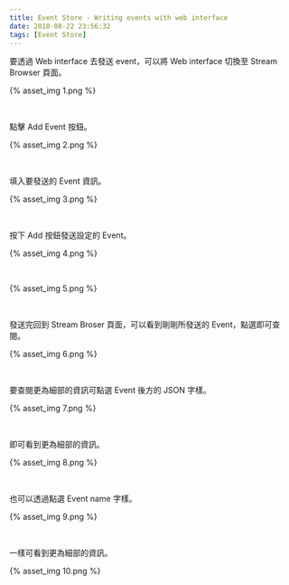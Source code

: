 ```yaml
---
title: Event Store - Writing events with web interface
date: 2018-08-22 23:56:32
tags: [Event Store]
---
```


要透過 Web interface 去發送 event，可以將 Web interface 切換至 Stream Browser 頁面。  

<!-- More -->

{% asset_img 1.png %}
 
<br/>


點擊 Add Event 按鈕。  

{% asset_img 2.png %}
 
<br/>


填入要發送的 Event 資訊。  

{% asset_img 3.png %}
 
<br/>


按下 Add 按鈕發送設定的 Event。

{% asset_img 4.png %}
 
<br/>


{% asset_img 5.png %}
 
<br/>


發送完回到 Stream Broser 頁面，可以看到剛剛所發送的 Event，點選即可查閱。  

{% asset_img 6.png %}
 
<br/>


要查閱更為細部的資訊可點選 Event 後方的 JSON 字樣。  

{% asset_img 7.png %}
 
<br/>
 

即可看到更為細部的資訊。  

{% asset_img 8.png %}
 
<br/>


也可以透過點選 Event name 字樣。  

{% asset_img 9.png %}
 
<br/>


一樣可看到更為細部的資訊。  

{% asset_img 10.png %}
 
<br/>
